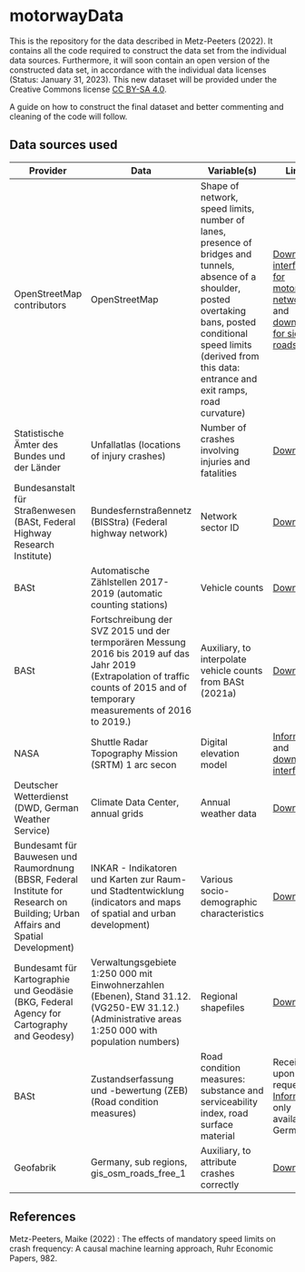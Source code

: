 # motorwayData
This is the repository for the data described in Metz-Peeters (2022). It contains all the code required to construct the data set from the individual data sources. Furthermore, it will soon contain an open version of the constructed data set, in accordance with the individual data licenses (Status: January 31, 2023). This new dataset will be provided under the Creative Commons license [CC BY-SA 4.0](https://creativecommons.org/licenses/by-sa/4.0/). 

A guide on how to construct the final dataset and better commenting and cleaning of the code will follow. 

## Data sources used
| Provider 	| Data 	| Variable(s) 	| Links 	| License 	| Consequence 	|
|---	|---	|---	|---	|---	|---	|
| OpenStreetMap contributors 	| OpenStreetMap 	| Shape of network, speed limits, number of lanes, presence of bridges and tunnels, absence of a shoulder, posted overtaking bans, posted conditional speed limits (derived from this data: entrance and exit ramps, road curvature) 	| [Download interface for motorway network](https://overpass-turbo.eu/) and [downloads for side roads](https://download.geofabrik.de/europe/germany.html) 	| [Lincense defined](https://wiki.osmfoundation.org/wiki/Licence/Licence_and_Legal_FAQ), [Open Data Commons Open Database License (ODbL) v1.0](https://opendatacommons.org/licenses/odbl/1-0/) 	| Open use under attribution 	|
| Statistische Ämter des Bundes und der Länder 	| Unfallatlas (locations of injury crashes) 	| Number of crashes involving injuries and fatalities 	| [Downloads](https://unfallatlas.statistikportal.de/_opendata2022.html) 	| [Lincense defined](https://unfallatlas.statistikportal.de/_opendata2022.html), [Datenlizenz Deutschland – Namensnennung – Version 2.0](https://www.govdata.de/dl-de/by-2-0) 	| Open use under attribution 	|
| Bundesanstalt für Straßenwesen (BASt, Federal Highway Research Institute) 	| Bundesfernstraßennetz (BISStra) (Federal highway network) 	| Network sector ID 	| [Download](https://www.bast.de/DE/Verkehrstechnik/Fachthemen/Daten/Daten-BISStra.html?nn=1817946) 	| [Lincense defined](https://www.govdata.de/web/guest/suchen/-/details/datensatz-bundesfernstrassennetzcc7e0), [GeoNutzV](http://www.gesetze-im-internet.de/geonutzv/) 	| Open use under attribution 	|
| BASt 	| Automatische Zählstellen 2017-2019 (automatic counting stations) 	| Vehicle counts 	| [Downloads](https://www.bast.de/DE/Verkehrstechnik/Fachthemen/v2-verkehrszaehlung/zaehl_node.html;jsessionid=9BE1F5EC97952EEFAB21C06D3F0BFD7B.live11314) 	| [Lincense defined](https://www.mcloud.de/web/guest/suche/-/results/detail/6CD31C11-50E5-4DB3-A7C7-8CA9774B525B), [Datenlizenz Deutschland Namensnennung - Version 1.0?](https://www.govdata.de/dl-de/by-nc-1-0) 	| Open use under attribution 	|
| BASt 	| Fortschreibung der SVZ 2015 und der termporären Messung 2016 bis 2019 auf das Jahr 2019 (Extrapolation of traffic counts of 2015 and of temporary measurements of 2016 to 2019.) 	| Auxiliary, to interpolate vehicle counts from BASt (2021a) 	| [Download](https://www.bast.de/DE/Statistik/Verkehrsdaten/Manuelle-Zaehlung.html) 	| Unclear, waiting for response 	| Unclear 	|
| NASA 	| Shuttle Radar Topography Mission (SRTM) 1 arc secon 	| Digital elevation model 	| [Information](https://www2.jpl.nasa.gov/srtm/) and [download interface](https://dwtkns.com/srtm30m/) 	| [Lincense defined and text](https://www.earthdata.nasa.gov/learn/use-data/data-use-policy) 	| Open use 	|
| Deutscher Wetterdienst   (DWD, German Weather Service) 	| Climate Data Center, annual grids 	| Annual weather data 	| [Downloads](https://opendata.dwd.de/climate_environment/CDC/grids_germany/annual/) 	| [Lincense defined](https://opendata.dwd.de/climate_environment/CDC/Terms_of_use.pdf), [GeoNutzV](http://www.gesetze-im-internet.de/geonutzv/) 	| Open use under attribution 	|
| Bundesamt für Bauwesen und Raumordnung (BBSR, Federal Institute for Research on Building; Urban Affairs and Spatial Development) 	| INKAR - Indikatoren und Karten zur Raum- und Stadtentwicklung (indicators and maps of spatial and urban development) 	| Various socio-demographic characteristics 	| [Downloads](https://www.inkar.de/) 	| [Lincense defined](https://www.bbsr.bund.de/BBSR/DE/service/nutzungshinweise/_node.html), [Datenlizenz Deutschland – Namensnennung – Version 2.0](https://www.govdata.de/dl-de/by-2-0) 	| Open use under attribution 	|
| Bundesamt für Kartographie und Geodäsie (BKG, Federal Agency for Cartography and Geodesy) 	| Verwaltungsgebiete 1:250 000 mit Einwohnerzahlen (Ebenen), Stand 31.12. (VG250-EW 31.12.)  (Administrative areas 1:250 000 with population numbers) 	| Regional shapefiles 	| [Download](https://gdz.bkg.bund.de/index.php/default/open-data/verwaltungsgebiete-1-250-000-mit-einwohnerzahlen-stand-31-12-vg250-ew-31-12.html) 	| [Lincense defined in tab "Nutzungsbedingungen"](https://gdz.bkg.bund.de/index.php/default/open-data/verwaltungsgebiete-1-250-000-mit-einwohnerzahlen-stand-31-12-vg250-ew-31-12.html), [Datenlizenz Deutschland – Namensnennung – Version 2.0](https://www.govdata.de/dl-de/by-2-0) 	| Open use under attribution 	|
| BASt 	| Zustandserfassung und -bewertung (ZEB) (Road condition measures) 	| Road condition measures: substance and serviceability index, road surface material 	| Received upon request. [Information](https://bmdv.bund.de/SharedDocs/DE/Artikel/StB/zustandserfassung-und-bewertung.html) only available in German 	| Individual data usage agreement prohibits sharing the data. 	| Excluded from new data set. Code to merge this data to the open data set will be provided. 	|
| Geofabrik 	| Germany, sub regions, gis_osm_roads_free_1 	| Auxiliary, to attribute crashes correctly 	| [Download](https://download.geofabrik.de/europe/germany.html) 	| See above (OSM) 	| See above (OSM) 	|




## References
Metz-Peeters, Maike (2022) : The effects of mandatory speed limits on crash frequency: A causal machine learning approach, Ruhr Economic Papers, 982.
